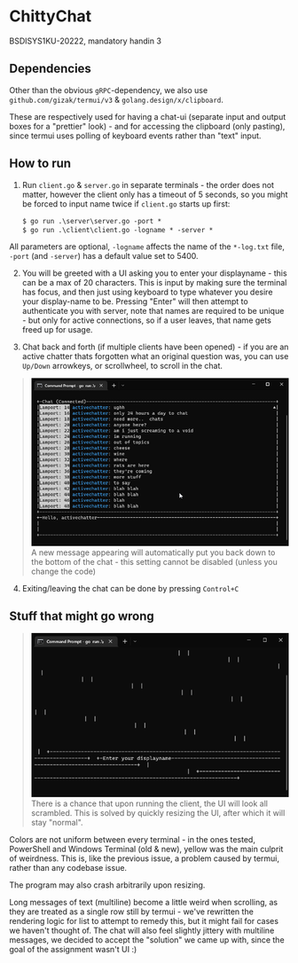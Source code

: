 # ChittyChat
BSDISYS1KU-20222, mandatory handin 3

## Dependencies
Other than the obvious `gRPC`-dependency, we also use `github.com/gizak/termui/v3` & `golang.design/x/clipboard`.

These are respectively used for having a chat-ui (separate input and output boxes for a "prettier" look) - and for accessing the clipboard (only pasting), since termui uses polling of keyboard events rather than "text" input.

##  How to run

 1. Run `client.go` & `server.go` in separate terminals - the order does not matter, however the client only has a timeout of 5 seconds, so you might be forced to input name twice if `client.go` starts up first:

    ```console
    $ go run .\server\server.go -port *
    $ go run .\client\client.go -logname * -server *
    ```
All parameters are optional, `-logname` affects the name of the `*-log.txt` file, `-port` (and `-server`) has a default value set to 5400.

2. You will be greeted with a UI asking you to enter your displayname - this can be a max of 20 characters. This is input by making sure the terminal has focus, and then just using keyboard to type whatever you desire your display-name to be. Pressing "Enter" will then attempt to authenticate you with server, note that names are required to be unique - but only for active connections, so if a user leaves, that name gets freed up for usage.

3. Chat back and forth (if multiple clients have been opened) - if you are an active chatter thats forgotten what an original question was, you can use `Up/Down` arrowkeys, or scrollwheel, to scroll in the chat.
>![Scrolling](imgs/scrolling.gif)
A new message appearing will automatically put you back down to the bottom of the chat - this setting cannot be disabled (unless you change the code)

4. Exiting/leaving the chat can be done by pressing `Control+C`


##  Stuff that might go wrong
>![Initial UI](imgs/initial_ui.png)
There is a chance that upon running the client, the UI will look all scrambled. This is solved by quickly resizing the UI, after which it will stay "normal".

Colors are not uniform between every terminal - in the ones tested, PowerShell and Windows Terminal (old & new), yellow was the main culprit of weirdness. This is, like the previous issue, a problem caused by termui, rather than any codebase issue.

The program may also crash arbitrarily upon resizing.

Long messages of text (multiline) become a little weird when scrolling, as they are treated as a single row still by termui - we've rewritten the rendering logic for list to attempt to remedy this, but it might fail for cases we haven't thought of. The chat will also feel slightly jittery with multiline messages, we decided to accept the "solution" we came up with, since the goal of the assignment wasn't UI :)